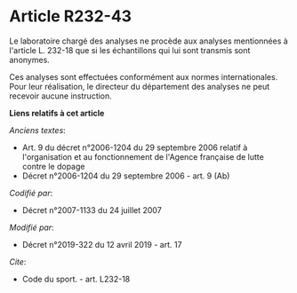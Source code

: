 # Article R232-43

Le laboratoire chargé des analyses ne procède aux analyses mentionnées à l'article L. 232-18 que si les échantillons qui lui
sont transmis sont anonymes.

Ces analyses sont effectuées conformément aux normes internationales. Pour leur réalisation, le directeur du département des
analyses ne peut recevoir aucune instruction.

**Liens relatifs à cet article**

_Anciens textes_:

  - Art. 9 du décret n°2006-1204 du 29 septembre 2006 relatif à l'organisation et au fonctionnement de l'Agence française de lutte contre le dopage
  - Décret n°2006-1204 du 29 septembre 2006 - art. 9 (Ab)

_Codifié par_:

  - Décret n°2007-1133 du 24 juillet 2007

_Modifié par_:

  - Décret n°2019-322 du 12 avril 2019 - art. 17

_Cite_:

  - Code du sport. - art. L232-18
